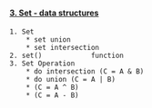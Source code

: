 #### [3. Set - data structures](http://pybook.subeen.com/set-dictionary-python)
    1. Set
        * set union
        * set intersection
    2. set()            function
    3. Set Operation
        * do intersection (C = A & B)
        * do union (C = A | B)
        * (C = A ^ B)
        * (C = A - B)
